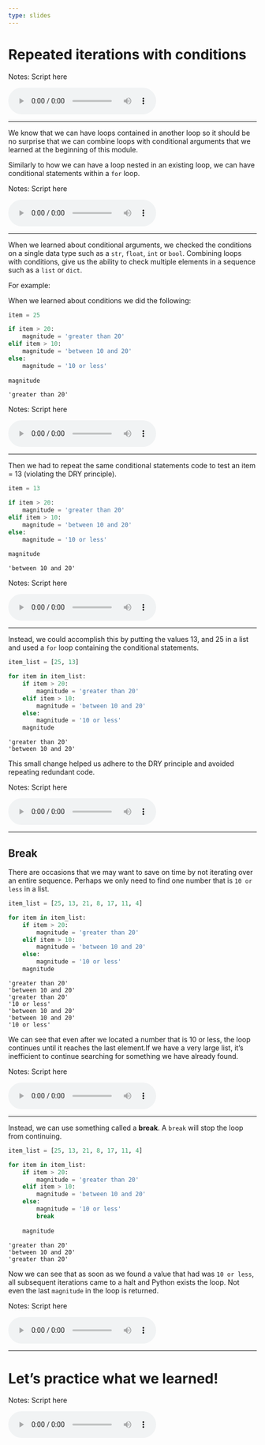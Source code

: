 ```yaml
---
type: slides
---
```


# Repeated iterations with conditions

Notes: Script here

<html>

<audio controls >

<source src="/placeholder_audio.mp3" />

</audio>

</html>

---

We know that we can have loops contained in another loop so it should be
no surprise that we can combine loops with conditional arguments that we
learned at the beginning of this module.

Similarly to how we can have a loop nested in an existing loop, we can
have conditional statements within a `for` loop.

Notes: Script here

<html>

<audio controls >

<source src="/placeholder_audio.mp3" />

</audio>

</html>

---

When we learned about conditional arguments, we checked the conditions
on a single data type such as a `str`, `float`, `int` or `bool`.
Combining loops with conditions, give us the ability to check multiple
elements in a sequence such as a `list` or `dict`.

For example:

When we learned about conditions we did the following:

``` python
item = 25 

if item > 20:
    magnitude = 'greater than 20'
elif item > 10:
    magnitude = 'between 10 and 20'
else:
    magnitude = '10 or less'
 
magnitude
```

```out
'greater than 20'
```

Notes: Script here

<html>

<audio controls >

<source src="/placeholder_audio.mp3" />

</audio>

</html>

---

Then we had to repeat the same conditional statements code to test an
item = 13 (violating the DRY principle).

``` python
item = 13 

if item > 20:
    magnitude = 'greater than 20'
elif item > 10:
    magnitude = 'between 10 and 20'
else:
    magnitude = '10 or less'
 
magnitude
```

```out
'between 10 and 20'
```

Notes: Script here

<html>

<audio controls >

<source src="/placeholder_audio.mp3" />

</audio>

</html>

---

Instead, we could accomplish this by putting the values 13, and 25 in a
list and used a `for` loop containing the conditional statements.

``` python
item_list = [25, 13]

for item in item_list:
    if item > 20:
        magnitude = 'greater than 20'
    elif item > 10:
        magnitude = 'between 10 and 20'
    else:
        magnitude = '10 or less'
    magnitude
```

```out
'greater than 20'
'between 10 and 20'
```

This small change helped us adhere to the DRY principle and avoided
repeating redundant code.

Notes: Script here

<html>

<audio controls >

<source src="/placeholder_audio.mp3" />

</audio>

</html>

---

## Break

There are occasions that we may want to save on time by not iterating
over an entire sequence. Perhaps we only need to find one number that is
`10 or less` in a list.

``` python
item_list = [25, 13, 21, 8, 17, 11, 4]

for item in item_list:
    if item > 20:
        magnitude = 'greater than 20'
    elif item > 10:
        magnitude = 'between 10 and 20'
    else:
        magnitude = '10 or less'
    magnitude
```

```out
'greater than 20'
'between 10 and 20'
'greater than 20'
'10 or less'
'between 10 and 20'
'between 10 and 20'
'10 or less'
```

We can see that even after we located a number that is 10 or less, the
loop continues until it reaches the last element.If we have a very large
list, it’s inefficient to continue searching for something we have
already found.

Notes: Script here

<html>

<audio controls >

<source src="/placeholder_audio.mp3" />

</audio>

</html>

---

Instead, we can use something called a **break**. A `break` will stop
the loop from continuing.

``` python
item_list = [25, 13, 21, 8, 17, 11, 4]

for item in item_list:
    if item > 20:
        magnitude = 'greater than 20'
    elif item > 10:
        magnitude = 'between 10 and 20'
    else:
        magnitude = '10 or less'
        break
        
    magnitude
```

```out
'greater than 20'
'between 10 and 20'
'greater than 20'
```

Now we can see that as soon as we found a value that had was `10 or
less`, all subsequent iterations came to a halt and Python exists the
loop. Not even the last `magnitude` in the loop is returned.

Notes: Script here

<html>

<audio controls >

<source src="/placeholder_audio.mp3" />

</audio>

</html>

---

# Let’s practice what we learned\!

Notes: Script here

<html>

<audio controls >

<source src="/placeholder_audio.mp3" />

